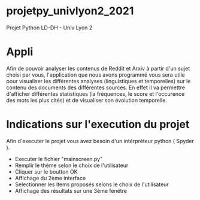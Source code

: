 # projetpy_univlyon2_2021
Projet Python LD-DH - Univ Lyon 2

# Appli 

Afin de pouvoir analyser les contenus de Reddit et Arxiv à partir d'un sujet choisi par vous, 
l'application que nous avons programmé vous sera utile pour visualiser les différentes analyses (linguistiques et temporelles) 
sur le contenu des documents des différentes sources. 
En effet il va permettre d'afficher différentes statistiques (la fréquences, le score et l'occurence des mots les plus cités) 
et de visualiser son évolution temporelle.

# Indications sur l'execution du projet

Afin d'executer le projet vous avez besoin d'un intérpréteur python ( Spyder ).

* Executer le fichier "mainscreen.py"
* Remplir le thème selon le choix de l'utilisateur
* Cliquer sur le boutton OK
* Affichage du 2ème interface
* Selectionner les items proposés selons le choix de l'utilisateur
* Affichage des résultats sur une 3ème fenêtre
